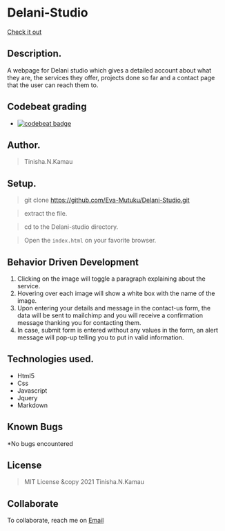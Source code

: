 # Delani-Studio
[Check it out](https://eva-mutuku.github.io/Delani-Studio/.)
​
## Description.
A webpage for Delani studio which gives a detailed account about what they are, the services they offer, projects done so far and a contact page that the user can reach them to.

## Codebeat grading
* [![codebeat badge](https://codebeat.co/badges/6af13f00-bb64-4722-9612-dff4c65878e3)](https://codebeat.co/projects/github-com-eva-mutuku-delani-studio-gh-pages)
​
## Author.
 > Tinisha.N.Kamau
​
 ## Setup.
 > git clone https://github.com/Eva-Mutuku/Delani-Studio.git
 
 > extract the file.
 
 > cd to the Delani-studio directory.
 
 > Open the ``index.html`` on your favorite browser.

 ## Behavior Driven Development
 1. Clicking on the image will toggle a paragraph explaining about the service.
 2. Hovering over each image will show a white box with the name of the image.
 3. Upon entering your details and message in the contact-us form, the data will be sent to mailchimp and you will receive a confirmation message thanking you for contacting them.
 4. In case, submit form is entered without any values in the form, an alert message will pop-up telling you to put in valid information.
​
## Technologies used.
  * Html5
  * Css
  * Javascript
  * Jquery
  * Markdown
​
## Known Bugs
*No bugs encountered
​
## License
> MIT License &copy 2021 Tinisha.N.Kamau 
​
## Collaborate
To collaborate, reach me on [Email](njambik350@gmail.com)

